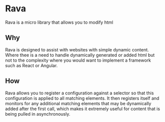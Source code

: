 # Rava
Rava is a micro library that allows you to modify html
## Why
Rava is designed to assist with websites with simple dynamic content. Where thee is a need to handle dynamically generated or added html but not to the complexity where you would want to implement a framework such as React or Angular. 
## How
Rava allows you to register a configuration against a selector so that this configuration is applied to all matching elements. It then registers itself and monitors for any additional matching elements that may be dynamically added after the first call, which makes it extremely useful for content that is being pulled in asynchronously.

